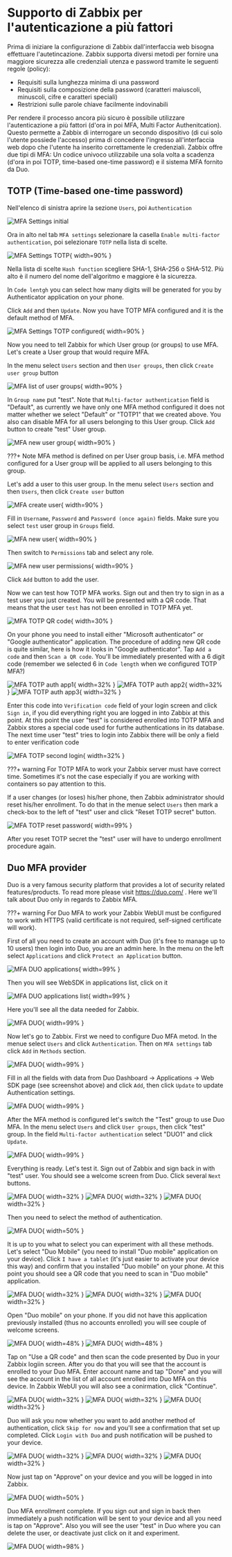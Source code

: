 # Supporto di Zabbix per l'autenticazione a più fattori

Prima di iniziare la configurazione di Zabbix dall'interfaccia web bisogna effettuare l'autetincazione. Zabbix supporta diversi metodi per fornire una maggiore sicurezza alle credenziali utenza e password tramite le seguenti regole (policy):

- Requisiti sulla lunghezza minima di una password
- Requisiti sulla composizione della password (caratteri maiuscoli, minuscoli, cifre e caratteri speciali)
- Restrizioni sulle parole chiave facilmente indovinabili

Per rendere il processo ancora più sicuro è possibile utilizzare l'autenticazione a più fattori (d'ora in poi MFA, Multi Factor Authenitcation). Questo permette a Zabbix di interrogare un secondo dispositivo (di cui solo l'utente possiede l'accesso) prima di concedere l'ingresso all'interfaccia web dopo che l'utente ha inserito correttamente le credenziali. Zabbix offre due tipi di MFA: Un codice univoco utilizzabile una sola volta a scadenza (d'ora in poi TOTP, time-based one-time password) e il sistema MFA fornito da Duo.

## TOTP (Time-based one-time password)

Nell'elenco di sinistra aprire la sezione ```Users```, poi ```Authentication```

![MFA Settings initial](image/mfa_settings_initial.png)

Ora in alto nel tab ```MFA settings``` selezionare la casella ```Enable multi-factor authentication```, poi selezionare ```TOTP``` nella lista di scelte.

![MFA Settings TOTP](image/mfa_settings_TOTP_new.png){ width=90% }

Nella lista di scelte ```Hash function``` scegliere SHA-1, SHA-256 o SHA-512. Più alto è il numero del nome dell'algoritmo e maggiore è la sicurezza.

In ```Code lentgh``` you can select how many digits will be generated for you by Authenticator application on your phone.

Click ```Add``` and then ```Update```. Now you have TOTP MFA configured and it is the default method of MFA.

![MFA Settings TOTP configured](image/mfa_settings_TOTP_configured.png){ width=90% }

Now you need to tell Zabbix for which User group (or groups) to use MFA. Let's create a User group that would require MFA.

In the menu select ```Users``` section and then ```User groups```, then click ```Create user group``` button

![MFA list of user groups](image/mfa_create_user_groups.png){ width=90% }

In ```Group name``` put "test". Note that ```Multi-factor authentication``` field is "Default", as currently we have only one MFA method configured it does not matter whether we select "Default" or "TOTP1" that we created above. You also can disable MFA for all users belonging to this User group. Click ```Add``` button to create "test" User group.

![MFA new user group](image/mfa_new_user_group.png){ width=90% }

???+ Note
    MFA method is defined on per User group basis, i.e. MFA method configured for a User group will be applied to all users belonging to this group.

Let's add a user to this user group. In the menu select ```Users``` section and then ```Users```, then click ```Create user``` button

![MFA create user](image/mfa_create_user.png){ width=90% }

Fill in ```Username```, ```Password``` and ```Password (once again)``` fields. Make sure you select ```test``` user group in ```Groups``` field.

![MFA new user](image/mfa_new_user.png){ width=90% }

Then switch to ```Permissions``` tab and select any role.

![MFA new user permissions](image/mfa_new_user_permissions.png){ width=90% }

Click ```Add``` button to add the user.

Now we can test how TOTP MFA works. Sign out and then try to sign in as a test user you just created. You will be presented with a QR code. That means that the user ```test``` has not been enrolled in TOTP MFA yet.

![MFA TOTP QR code](image/mfa_totp_qr_code.png){ width=30% }

On your phone you need to install either "Microsoft authenticator" or "Google authenticator" application. The procedure of adding new QR code is quite similar, here is how it looks in "Google authenticator". Tap ```Add a code``` and then ```Scan a QR code```. You'll be immediately presented with a 6 digit code (remember we selected 6 in ```Code length``` when we configured TOTP MFA?)

![MFA TOTP auth app1](image/mfa_totp_auth_app1.png){ width=32% }
![MFA TOTP auth app2](image/mfa_totp_auth_app2.png){ width=32% }
![MFA TOTP auth app3](image/mfa_totp_auth_app3.png){ width=32% }

Enter this code into ```Verification code``` field of your login screen and click ```Sign in```, if you did everything right you are logged in into Zabbix at this point. At this point the user "test" is considered enrolled into TOTP MFA and Zabbix stores a special code used for furthe authentications in its database. The next time user "test" tries to login into Zabbix there will be only a field to enter verification code

![MFA TOTP second login](image/mfa_totp_second_login.png){ width=32% }

???+ warning
    For TOTP MFA to work your Zabbix server must have correct time. Sometimes it's not the case especially if you are working with containers so pay attention to this.

If a user changes (or loses) his/her phone, then Zabbix administrator should reset his/her enrollment. To do that in the menue select ```Users``` then mark a check-box to the left of "test" user and click "Reset TOTP secret" button.

![MFA TOTP reset password](image/mfa_totp_reset_password.png){ width=99% }

After you reset TOTP secret the "test" user will have to undergo enrollment procedure again.

## Duo MFA provider

 Duo is a very famous security platform that provides a lot of security related features/products. To read more please visit https://duo.com/ . Here we'll talk about Duo only in regards to Zabbix MFA.

???+ warning
    For Duo MFA to work your Zabbix WebUI must be configured to work with HTTPS (valid certificate is not required, self-signed certificate will work).

First of all you need to create an account with Duo (it's free to manage up to 10 users) then login into Duo, you are an admin here. In the menu on the left select ```Applications``` and click ```Protect an Application``` button.

![MFA DUO applications](image/mfa_duo_applications.png){ width=99% }

Then you will see WebSDK in applications list, click on it

![MFA DUO applications list](image/mfa_duo_applications_list.png){ width=99% }

Here you'll see all the data needed for Zabbix.

![MFA DUO ](image/mfa_duo_data.png){ width=99% }

Now let's go to Zabbix. First we need to configure Duo MFA metod. In the menue select ```Users``` and click ```Authentication```. Then on ```MFA settings``` tab click ```Add``` in ```Methods``` section.

![MFA DUO ](image/mfa_duo_add_method.png){ width=99% }

Fill in all the fields with data from Duo Dashboard -> Applications -> Web SDK page (see screenshot above) and click ```Add```, then click ```Update``` to update Authentication settings.

![MFA DUO ](image/mfa_duo_method_data.png){ width=99% }

After the MFA method is configured let's switch the "Test" group to use Duo MFA. In the menu select ```Users``` and click ```User groups```, then click "test" group. In the field ```Multi-factor authentication``` select "DUO1" and click ```Update```.

![MFA DUO ](image/mfa_duo_user_group.png){ width=99% }

Everything is ready. Let's test it. Sign out of Zabbix and sign back in with "test" user. You should see a welcome screen from Duo. Click several ```Next``` buttons.
 
![MFA DUO ](image/mfa_duo_welcome.png){ width=32% }
![MFA DUO ](image/mfa_duo_welcome1.png){ width=32% }
![MFA DUO ](image/mfa_duo_welcome2.png){ width=32% }

Then you need to select the method of authentication.

![MFA DUO ](image/mfa_duo_auth_method.png){ width=50% }

It is up to you what to select you can experiment with all these methods. Let's select "Duo Mobile" (you need to install "Duo mobile" application on your device). Click ```I have a tablet``` (it's just easier to activate your device this way) and confirm that you installed "Duo mobile" on your phone. At this point you should see a QR code that you need to scan in "Duo mobile" application.

![MFA DUO ](image/mfa_duo_duo_app.png){ width=32% }
![MFA DUO ](image/mfa_duo_confirm_app_installed.png){ width=32% }
![MFA DUO ](image/mfa_duo_scan_qr.png){ width=32% }

Open "Duo mobile" on your phone. If you did not have this application previously installed (thus no accounts enrolled) you will see couple of welcome screens.

![MFA DUO ](image/mfa_duo_phone_welcome.png){ width=48% }
![MFA DUO ](image/mfa_duo_phone_add_account.png){ width=48% }

Tap on "Use a QR code" and then scan the code presented by Duo in your Zabbix logiin screen. After you do that you will see that the account is enrolled to your Duo MFA. Enter account name and tap "Done" and you will see the account in the list of all account enrolled into Duo MFA on this device. In Zabbix WebUI you will also see a conirmation, click "Continue".

![MFA DUO ](image/mfa_duo_phone_account_added.png){ width=32% }
![MFA DUO ](image/mfa_duo_phone_accounts.png){ width=32% }
![MFA DUO ](image/mfa_duo_enrollement_confirmation.png){ width=32% }

Duo will ask you now whether you want to add another method of authentication, click ```Skip for now``` and you'll see a confirmation that set up completed. Click ```Login with Duo``` and push notification will be pushed to your device.

![MFA DUO ](image/mfa_duo_another_method.png){ width=32% }
![MFA DUO ](image/mfa_duo_setup_completed.png){ width=32% }
![MFA DUO ](image/mfa_duo_push_sent.png){ width=32% }

Now just tap on "Approve" on your device and you will be logged in into Zabbix.

![MFA DUO ](image/mfa_duo_phone_push_notification.png){ width=50% }

Duo MFA enrollment complete. If you sign out and sign in back then immediately a push notification will be sent to your device and all you need is tap on "Approve". Also you will see the user "test" in Duo where you can delete the user, or deactivate just click on it and experiment.

![MFA DUO ](image/mfa_duo_users.png){ width=98% }

